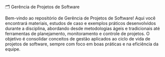 🗂️ Gerência de Projetos de Software

Bem-vindo ao repositório de Gerência de Projetos de Software! Aqui você encontrará materiais, estudos de caso e exemplos práticos desenvolvidos durante a disciplina, 
abordando desde metodologias ágeis e tradicionais até ferramentas de planejamento, monitoramento e controle de projetos. O objetivo é consolidar conceitos de gestão aplicados ao ciclo de vida de projetos de software, 
sempre com foco em boas práticas e na eficiência da equipe.

